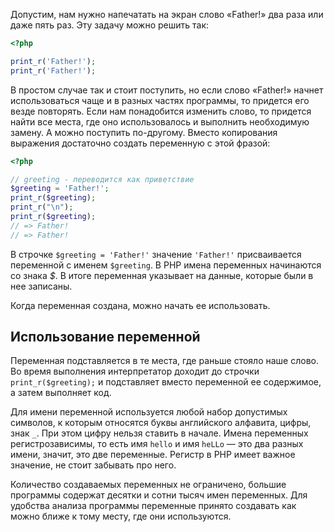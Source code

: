 Допустим, нам нужно напечатать на экран слово «Father!» два раза или даже пять раз. Эту задачу можно решить так:

```php
<?php

print_r('Father!');
print_r('Father!');
```

В простом случае так и стоит поступить, но если слово «Father!» начнет использоваться чаще и в разных частях программы, то придется его везде повторять. Если нам понадобится изменить слово, то придется найти все места, где оно использовалось и выполнить необходимую замену. А можно поступить по-другому. Вместо копирования выражения достаточно создать переменную с этой фразой:

```php
<?php

// greeting - переводится как приветствие
$greeting = 'Father!';
print_r($greeting);
print_r("\n");
print_r($greeting);
// => Father!
// => Father!
```

В строчке `$greeting = 'Father!'` значение `'Father!'` присваивается переменной с именем `$greeting`. В PHP имена переменных начинаются со знака *$*. В итоге переменная указывает на данные, которые были в нее записаны.

Когда переменная создана, можно начать ее использовать.

## Использование переменной

Переменная подставляется в те места, где раньше стояло наше слово. Во время выполнения интерпретатор доходит до строчки `print_r($greeting);` и подставляет вместо переменной ее содержимое, а затем выполняет код.

Для имени переменной используется любой набор допустимых символов, к которым относятся буквы английского алфавита, цифры, знак `_`. При этом цифру нельзя ставить в начале. Имена переменных регистрозависимы, то есть имя `hello` и имя `heLLo` — это два разных имени, значит, это две переменные. Регистр в PHP имеет важное значение, не стоит забывать про него.

Количество создаваемых переменных не ограничено, большие программы содержат десятки и сотни тысяч имен переменных. Для удобства анализа программы переменные принято создавать как можно ближе к тому месту, где они используются.
